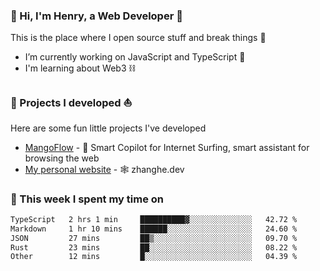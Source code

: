 <!-- [![Click to enter my website](https://github.com/zh30/zh30/assets/7930156/bb82b0df-3fb8-4136-8522-734cd2b27f6a)](https://blog.zhanghe.dev) -->

### 👋 Hi, I'm Henry, a Web Developer 🚀

This is the place where I open source stuff and break things :rofl:

- I’m currently working on JavaScript and TypeScript 🥢
- I'm learning about Web3 ⛓️

### 🔨 Projects I developed ⛵

Here are some fun little projects I've developed

- [MangoFlow](https://mangoflow.chat/) - 🥭 Smart Copilot for Internet Surfing, smart assistant for browsing the web
- [My personal website](https://zhanghe.dev) - 🕸️ zhanghe.dev

### 💪 This week I spent my time on

<!--START_SECTION:waka-->

```txt
TypeScript   2 hrs 1 min     ██████████▓░░░░░░░░░░░░░░   42.72 %
Markdown     1 hr 10 mins    ██████░░░░░░░░░░░░░░░░░░░   24.60 %
JSON         27 mins         ██▒░░░░░░░░░░░░░░░░░░░░░░   09.70 %
Rust         23 mins         ██░░░░░░░░░░░░░░░░░░░░░░░   08.22 %
Other        12 mins         █░░░░░░░░░░░░░░░░░░░░░░░░   04.39 %
```

<!--END_SECTION:waka-->
